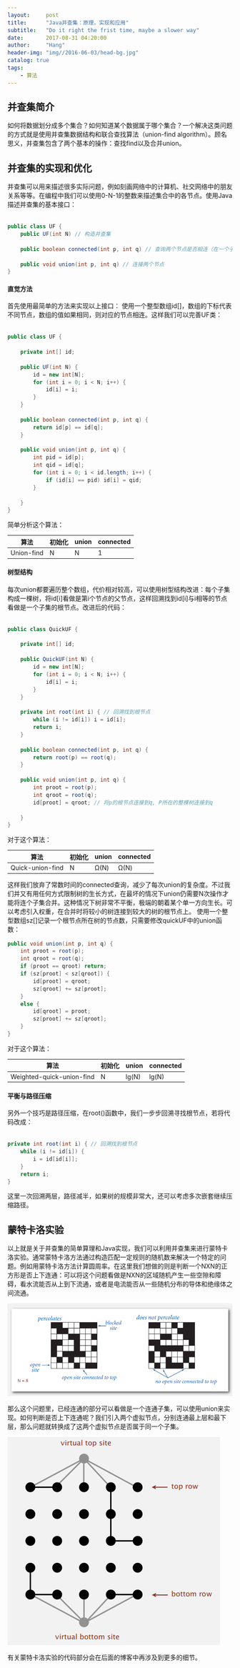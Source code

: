 ```yaml
---
layout:     post
title:      "Java并查集：原理，实现和应用"
subtitle:   "Do it right the frist time, maybe a slower way"
date:       2017-08-31 04:20:00
author:     "Hang"
header-img: "img//2016-06-03/head-bg.jpg"
catalog: true
tags:
    - 算法
---
```


## 并查集简介

如何将数据划分成多个集合？如何知道某个数据属于哪个集合？一个解决这类问题的方式就是使用并查集数据结构和联合查找算法（union-find algorithm）。顾名思义，并查集包含了两个基本的操作：查找find以及合并union。

## 并查集的实现和优化

并查集可以用来描述很多实际问题，例如刻画网络中的计算机、社交网络中的朋友关系等等。在编程中我们可以使用0-N-1的整数来描述集合中的各节点。使用Java描述并查集的基本接口：

```java	

public class UF {
	public UF(int N) // 构造并查集

	public boolean connected(int p, int q) // 查询两个节点是否相连（在一个子集中）

	public void union(int p, int q) // 连接两个节点
}

```

#### 直觉方法

首先使用最简单的方法来实现以上接口： 使用一个整型数组id[]，数组的下标代表不同节点，数组的值如果相同，则对应的节点相连。这样我们可以完善UF类：

```java

public class UF {

	private int[] id;

	public UF(int N) {
		id = new int[N];
		for (int i = 0; i < N; i++) {
			id[i] = i;
		}
	}

	public boolean connected(int p, int q) {
		return id[p] == id[q];
	}

	public void union(int p, int q) {
		int pid = id[p];
		int qid = id[q];
		for (int i = 0; i < id.length; i++) {
			if (id[i] == pid) id[i] = qid;
		}

	}
}

```

简单分析这个算法：

|算法|初始化|union|connected|
|------|------|------|------|
|Union-find|N|N|1|

#### 树型结构

每次union都要遍历整个数组，代价相对较高，可以使用树型结构改进：每个子集构成一棵树，将id[i]看做是第i个节点的父节点，这样回溯找到id[i]与i相等的节点看做是一个子集的根节点。改进后的代码：

```java

public class QuickUF {

	private int[] id;

	public QuickUF(int N) {
		id = new int[N];
		for (int i = 0; i < N; i++) {
			id[i] = i;
		}
	}

	private int root(int i) { // 回溯找到根节点
		while (i != id[i]) i = id[i];
		return i;
	}

	public boolean connected(int p, int q) {
		return root(p) == root(q);
	}

	public void union(int p, int q) {
		int proot = root(p);
		int qroot = root(q);
		id[proot] = qroot; // 将p的根节点连接到q, P所在的整棵树连接到q 

	}
}

```

对于这个算法：

|算法|初始化|union|connected|
|------|------|------|------|
|Quick-union-find|N|Ω(N)|Ω(N)|

这样我们放弃了常数时间的connected查询，减少了每次union的复杂度。不过我们并又有用任何方式限制树的生长方式，在最坏的情况下union仍需要N次操作才能将连个子集合并。这种情况下树非常不平衡，极端的朝着某个单一方向生长。可以考虑引入权重，在合并时将较小的树连接到较大的树的根节点上。
使用一个整型数组sz[]记录一个根节点所在树的节点数，只需要修改quickUF中的union函数：

```java
public void union(int p, int q) {
	int proot = root(p);
	int qroot = root(q);
	if (proot == qroot) return;
	if (sz[proot] < sz[qroot]) {
		id[proot] = qroot; 
		sz[qroot] += sz[proot];
	}
	else {
		id[qroot] = proot;
		sz[proot] += sz[qroot];
	}
}
```

对于这个算法：

|算法|初始化|union|connected|
|------|------|------|------|
|Weighted-quick-union-find|N|lg(N)|lg(N)|

#### 平衡与路径压缩

另外一个技巧是路径压缩，在root()函数中，我们一步步回溯寻找根节点，若将代码改成：

```java

private int root(int i) { // 回溯找到根节点
	while (i != id[i]) {
		i = id[id[i]];
	}
	return i;
}

```

这里一次回溯两层，路径减半，如果树的规模非常大，还可以考虑多次嵌套继续压缩路径。


## 蒙特卡洛实验

以上就是关于并查集的简单算理和Java实现，我们可以利用并查集来进行蒙特卡洛实验。通常蒙特卡洛方法通过构造匹配一定规则的随机数来解决一个特定的问题。例如用蒙特卡洛方法计算圆周率。在这里我们想做的则是判断一个NXN的正方形是否上下连通：可以将这个问题看做是NXN的区域随机产生一些空隙和障碍，看水流能否从上到下流通，或者是电流能否从一些随机分布的导体和绝缘体之间流通。

![](/img/2017-08-31/montecarlo.png)

那么这个问题里，已经连通的部分可以看做是一个连通子集，可以使用union来实现。如何判断是否上下连通呢？我们引入两个虚拟节点，分别连通最上层和最下层，那么问题就转换成了这两个虚拟节点是否属于同一个子集。

![](/img/2017-08-31/virtualsite.png)

有关蒙特卡洛实验的代码部分会在后面的博客中再涉及到更多的细节。


